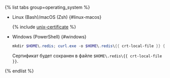 {% list tabs group=operating_system %}

- Linux (Bash)/macOS (Zsh) {#linux-macos}

   {% include [unix-certificate](./unix-certificate.md) %}

- Windows (PowerShell) {#windows}

   ```powershell
   mkdir $HOME\.redis; curl.exe -o $HOME\.redis\{{ crt-local-file }} {{ crt-web-path }}
   ```

   Сертификат будет сохранен в файле `$HOME\.redis\{{ crt-local-file }}`.

{% endlist %}
